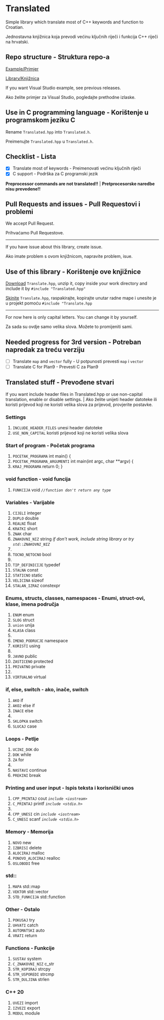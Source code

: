 # Translated
Simple library which translate most of C++ keywords and function  to Croatian.

Jednostavna knjižnica koja prevodi većinu ključnih riječi i funkcija C++ riječi na hrvatski.

## Repo structure - Struktura repo-a
[Example/Primjer](https://github.com/ringwormGO-organization/Translated/tree/main/Example)

[Library/Knjižnica](https://github.com/ringwormGO-organization/Translated/tree/main/Library)

If you want Visual Studio example, see previous releases.

Ako želite primjer za Visual Studio, pogledajte prethodne izlaske.

## Use in C programming language - Korištenje u programskom jeziku C
Rename `Translated.hpp` into `Translated.h`.

Preimenujte `Translated.hpp` u `Translated.h`.

## Checklist - Lista
- [x] Translate most of keywords - Preimenovati većinu ključnih riječi
- [x] C support - Podrška za C programski jezik

**Preprocessor commands are not translated!!** | **Pretprocesorske naredbe nisu prevedene!!**

## Pull Requests and issues - Pull Requestovi i problemi
We accept Pull Request.

Prihvaćamo Pull Requestove.
__________________________________________________________________________

If you have issue about this library, create issue.

Ako imate problem s ovom knjižnicom, napravite problem, isue.

## Use of this library - Korištenje ove knjižnice

[Download](https://github.com/ringwormGO-organization/Translated/releases/tag/v2.0.0) `Translate.hpp`, unzip it, copy inside your work directory and include it by `#include "Translated.hpp"`

[Skinite](https://github.com/ringwormGO-organization/Translated/releases/tag/v2.0.0) `Translate.hpp`, raspakirajte, kopirajte unutar radne mape i unesite je u projekt pomoću `#include "Translate.hpp`

-------------------------------------

For now here is only capital letters. You can change it by yourself.

Za sada su ovdje samo velika slova. Možete to promijeniti sami.

## Needed progress for 3rd version - Potreban napredak za treću verziju
- [ ] Translate `map` and `vector` fully - U potpunosti prevesti `map` i `vector`
- [ ] Translate C for Plan9 - Prevesti C za Plan9

## Translated stuff - Prevođene stvari
If you want include header files in Translated.hpp or use non-capital translation, enable or disable settings. | Ako želite unijeti header datoteke ili koristi prijevod koji ne koristi velika slova za prijevod, provjerite postavke.

### Settings
1. `INCLUDE_HEADER_FILES` unesi header datoteke
2. `USE_NON_CAPITAL` koristi prijevod koji ne koristi velika slova
### Start of program - Početak programa
1. `POCETAK_PROGRAMA` int main() {
2. `POCETAK_PROGRAMA_ARGUMENTI` int main(int argc, char **argv) {
3. `KRAJ_PROGRAMA` return 0; }

### void function - void funcija
1. `FUNKCIJA` void *```//function don't return any type```*

### Variables - Varijable
1. `CIJELI` integer
2. `DUPLO` double
3. `REALNI` float
4. `KRATKI` short
5. `ZNAK` char
6. `ZNAKOVNI_NIZ` string *if don't work, include string library or try `std::ZNAKOVNI_NIZ`*
7. 
8. `TOCNO_NETOCNO` bool
9. 
10. `TIP_DEFINICIJE` typedef
11. `STALNA` const
12. `STATICNO` static
13. `VELICINA` sizeof
14. `STALAN_IZRAZ` constexpr

### Enums, structs, classes, namespaces - Enumi, struct-ovi, klase, imena područja
1. `ENUM` enum
2. `SLOG` struct
3. `union` unija
4. `KLASA` class
5. 
6. `IMENO_PODRUCJE` namespace
7. `KORISTI` using
8. 
9. `JAVNO` public
10. `ZASTICENO` protected
11. `PRIVATNO` private
12. 
13. `VIRTUALNO` virtual

### if, else, switch - ako, inače, switch
1. `AKO` if
2. `AKO2` else if
3. `INACE` else
4. 
5. `SKLOPKA` switch
6. `SLUCAJ` case

### Loops - Petlje
1. `UCINI_DOK` do
2. `DOK` while
3. `ZA` for
4. 
5. `NASTAVI` continue
6. `PREKINI` break

### Printing and user input - Ispis teksta i korisnički unos
1. `CPP_PRINTAJ` cout *`include <iostream>`*
2. `C_PRINTAJ` printf *`include <stdio.h>`*
3. 
4. `CPP_UNESI` cin *`include <iostream>`*
5. `C_UNESI` scanf *`include <stdio.h>`*

### Memory - Memorija
1. `NOVO` new
2. `IZBRISI` delete
3. `ALOCIRAJ` malloc
4. `PONOVO_ALOCIRAJ` realloc
5. `OSLOBODI` free

### std::
1. `MAPA` std::map
2. `VEKTOR` std::vector
3. `STD_FUNKCIJA` std::function

### Other - Ostalo
1. `POKUSAJ` try
2. `UHVATI` catch
3. `AUTOMATSKI` auto
4. `VRATI` return

### Functions - Funkcije
1. `SUSTAV` system
2. `C_ZNAKOVNI_NIZ` c_str
3. `STR_KOPIRAJ` strcpy
4. `STR_USPOREDI` strcmp
5. `STR_DULJINA` strlen

### C++ 20
1. `UVEZI` import
2. `IZVEZI` export
3. `MODUL` module